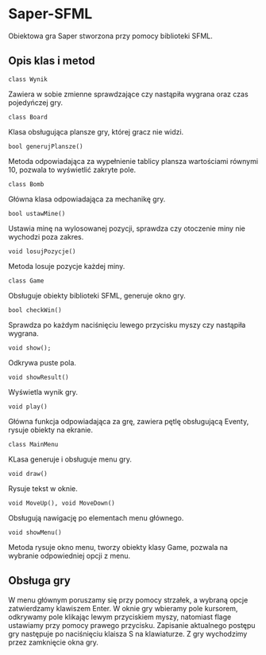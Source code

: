 # Saper-SFML
Obiektowa gra Saper stworzona przy pomocy biblioteki SFML.

## Opis klas i metod
```
class Wynik
```
Zawiera w sobie zmienne sprawdzające czy nastąpiła wygrana oraz czas pojedyńczej gry.


```
class Board
```
Klasa obsługująca plansze gry, której gracz nie widzi.
```
bool generujPlansze()
```
Metoda odpowiadająca za wypełnienie tablicy plansza wartościami równymi 10, pozwala to wyświetlić zakryte pole.

```
class Bomb
```
Główna klasa odpowiadająca za mechanikę gry.

```
bool ustawMine()
```
Ustawia minę na wylosowanej pozycji, sprawdza czy otoczenie miny nie wychodzi poza zakres.

```
void losujPozycje()
```
Metoda losuje pozycje każdej miny.

```
class Game
```
Obsługuje obiekty biblioteki SFML, generuje okno gry.

```
bool checkWin()
```
Sprawdza po każdym naciśnięciu lewego przycisku myszy czy nastąpiła wygrana.

```
void show();
```
Odkrywa puste pola.

```
void showResult()
```
Wyświetla wynik gry.

```
void play()
```
Główna funkcja odpowiadająca za grę, zawiera pętlę obsługującą Eventy, rysuje obiekty na ekranie.

```
class MainMenu
```
KLasa generuje i obsługuje menu gry.

```
void draw()
```
Rysuje tekst w oknie.

```
void MoveUp(), void MoveDown()
```
Obsługują nawigację po elementach menu głównego.

```
void showMenu()
```
Metoda rysuje okno menu, tworzy obiekty klasy Game, pozwala na wybranie odpowiedniej opcji z menu.



## Obsługa gry
W menu głównym poruszamy się przy pomocy strzałek, a wybraną opcje zatwierdzamy klawiszem Enter.
W oknie gry wbieramy pole kursorem, odkrywamy pole klikając lewym przyciskiem myszy, natomiast flage ustawiamy przy pomocy prawego przycisku.
Zapisanie aktualnego postępu gry następuje po naciśnięciu klaisza S na klawiaturze.
Z gry wychodzimy przez zamknięcie okna gry.
